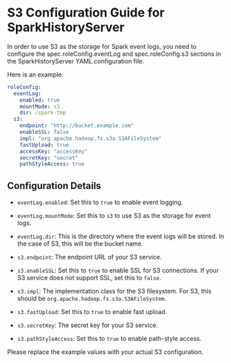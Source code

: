 # S3 Configuration Guide for SparkHistoryServer


In order to use S3 as the storage for Spark event logs, you need to configure the spec.roleConfig.eventLog and spec.roleConfig.s3 sections in the SparkHistoryServer YAML configuration file.

Here is an example:

```yaml
roleConfig:
  eventLog:
    enabled: true
    mountMode: s3
    dir: /spark-tmp
  s3:
    endpoint: "http://bucket.example.com"
    enableSSL: false
    impl: "org.apache.hadoop.fs.s3a.S3AFileSystem"
    fastUpload: true
    accessKey: "accessKey"
    secretKey: "secret"
    pathStyleAccess: true
```

## Configuration Details

- `eventLog.enabled`: Set this to `true` to enable event logging.

- `eventLog.mountMode`: Set this to `s3` to use S3 as the storage for event logs.

- `eventLog.dir`: This is the directory where the event logs will be stored. In the case of S3, this will be the bucket name.

- `s3.endpoint`: The endpoint URL of your S3 service.

- `s3.enableSSL`: Set this to `true` to enable SSL for S3 connections. If your S3 service does not support SSL, set this to `false`.

- `s3.impl`: The implementation class for the S3 filesystem. For S3, this should be `org.apache.hadoop.fs.s3a.S3AFileSystem`.

- `s3.fastUpload`: Set this to `true` to enable fast upload.

- `s3.secretKey`: The secret key for your S3 service.

- `s3.pathStyleAccess`: Set this to `true` to enable path-style access.

Please replace the example values with your actual S3 configuration.
